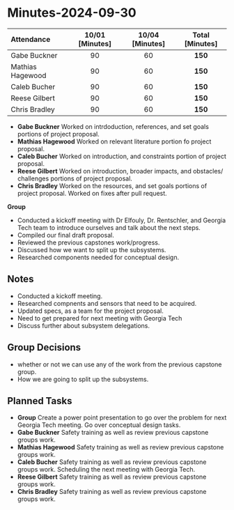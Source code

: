 # Minutes-2024-09-30

| Attendance       | 10/01 [Minutes] | 10/04 [Minutes] |  Total [Minutes]  |
| :----            | :----:          | :----:          |  :----:           |
| Gabe Buckner     | 90              | 60              | **150**           |
| Mathias Hagewood | 90              | 60              | **150**           | 
| Caleb Bucher     | 90              | 60              | **150**           |
| Reese Gilbert    | 90              | 60              | **150**           |
| Chris Bradley    | 90              | 60              | **150**           |   

- **Gabe Buckner** Worked on intrdoduction, references, and set goals portions of project proposal.  
- **Mathias Hagewood** Worked on relevant literature portion fo project proposal. 
- **Caleb Bucher** Worked on introduction, and constraints portion of project proposal.
- **Reese Gilbert** Worked on introduction, broader impacts, and obstacles/ challenges portions of project proposal.
- **Chris Bradley** Worked on the resources, and set goals portions of project proposal. Worked on fixes after pull request. 
    
**Group**  
- Conducted a kickoff meeting with Dr Elfouly, Dr. Rentschler, and Georgia Tech team to introduce ourselves and talk about the next steps. 
- Compiled our final draft proposal.
- Reviewed the previous capstones work/progress.
- Discussed how we want to split up the subsystems.
- Researched components needed for conceptual design. 

## Notes 
- Conducted a kickoff meeting.
- Researched compnents and sensors that need to be acquired. 
- Updated specs, as a team for the project proposal.
- Need to get prepared for next meeting with Georgia Tech
- Discuss further about subsystem delegations.
  
## Group Decisions
- whether or not we can use any of the work from the previous capstone group.
- How we are going to split up the subsystems. 


## Planned Tasks
- **Group**  Create a power point presentation to go over the problem for next Georgia Tech meeting. Go over conceptual design tasks. 
- **Gabe Buckner** Safety training as well as review previous capstone groups work. 
- **Mathias Hagewood** Safety training as well as review previous capstone groups work.
- **Caleb Bucher** Safety training as well as review previous capstone groups work. Scheduling the next meeting with Georgia Tech.
- **Reese Gilbert** Safety training as well as review previous capstone groups work.
- **Chris Bradley** Safety training as well as review previous capstone groups work.
